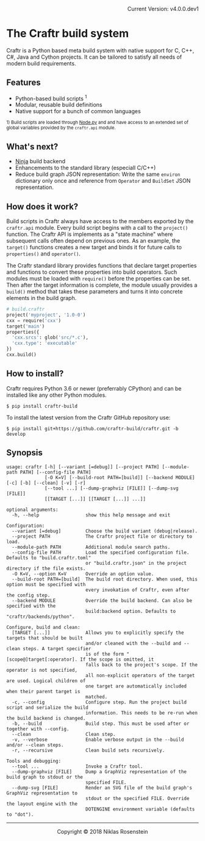 <p align="right">Current Version: v4.0.0.dev1</p>

# The Craftr build system

Craftr is a Python based meta build system with native support for C, C++,
C#, Java and Cython projects. It can be tailored to satisfy all needs of
modern build requirements.

## Features

[Node.py]: https://github.com/nodepy/nodepy

* Python-based build scripts <sup>1</sup>
* Modular, reusable build definitions
* Native support for a bunch of common languages

<sup>1) Build scripts are loaded through [Node.py] and and have access to an
  extended set of global variables provided by the `craftr.api` module.</sup>

## What's next?

[Ninja]: https://ninja-build.org/

* [Ninja] build backend
* Enhancements to the standard library (especiall C/C++)
* Reduce build graph JSON representation: Write the same `environ`
  dictionary only once and reference from `Operator` and `BuildSet`
  JSON representation.

## How does it work?

Build scripts in Craftr always have access to the members exported by the
`craftr.api` module. Every build script begins with a call to the `project()`
function. The Craftr API is implements as a "state machine" where subsequent
calls often depend on previous ones. As an example, the `target()` functions
creates a new target and binds it for future calls to `properties()` and
`operator()`.

The Craftr standard library provides functions that declare target properties
and functions to convert these properties into build operators. Such modules
must be loaded with `require()` before the properties can be set. Then after
the target information is complete, the module usually provides a `build()`
method that takes these parameters and turns it into concrete elements in the
build graph.

```python
# build.craftr
project('myproject', '1.0-0')
cxx = require('cxx')
target('main')
properties({
  'cxx.srcs': glob('src/*.c'),
  'cxx.type': 'executable'
})
cxx.build()
```

## How to install?

Craftr requires Python 3.6 or newer (preferrably CPython) and can be installed
like any other Python modules.

    $ pip install craftr-build

To install the latest version from the Craftr GitHub repository use:

    $ pip install git+https://github.com/craftr-build/craftr.git -b develop

## Synopsis

```
usage: craftr [-h] [--variant [=debug]] [--project PATH] [--module-path PATH] [--config-file PATH]
              [-O K=V] [--build-root PATH=[build]] [--backend MODULE] [-c] [-b] [--clean] [-v] [-r]
              [--tool ...] [--dump-graphviz [FILE]] [--dump-svg [FILE]]
              [[TARGET [...]] [[TARGET [...]] ...]]

optional arguments:
  -h, --help                 show this help message and exit

Configuration:
  --variant [=debug]         Choose the build variant (debug|release).
  --project PATH             The Craftr project file or directory to load.
  --module-path PATH         Additional module search paths.
  --config-file PATH         Load the specified configuration file. Defaults to "build.craftr.toml"
                             or "build.craftr.json" in the project directory if the file exists.
  -O K=V, --option K=V       Override an option value.
  --build-root PATH=[build]  The build root directory. When used, this option must be specified with
                             every invokation of Craftr, even after the config step.
  --backend MODULE           Override the build backend. Can also be specified with the
                             build:backend option. Defaults to "craftr/backends/python".

Configure, build and clean:
  [TARGET [...]]             Allows you to explicitly specify the targets that should be built
                             and/or cleaned with the --build and --clean steps. A target specifier
                             is of the form "[scope@]target[:operator]. If the scope is omitted, it
                             falls back to the project's scope. If the operator is not specified,
                             all non-explicit operators of the target are used. Logical children of
                             one target are automatically included when their parent target is
                             matched.
  -c, --config               Configure step. Run the project build script and serialize the build
                             information. This needs to be re-run when the build backend is changed.
  -b, --build                Build step. This must be used after or together with --config.
  --clean                    Clean step.
  -v, --verbose              Enable verbose output in the --build and/or --clean steps.
  -r, --recursive            Clean build sets recursively.

Tools and debugging:
  --tool ...                 Invoke a Craftr tool.
  --dump-graphviz [FILE]     Dump a GraphViz representation of the build graph to stdout or the
                             specified FILE.
  --dump-svg [FILE]          Render an SVG file of the build graph's GraphViz representation to
                             stdout or the specified FILE. Override the layout engine with the
                             DOTENGINE environment variable (defaults to "dot").
```

---

<p align="center">Copyright &copy; 2018 Niklas Rosenstein</p>
